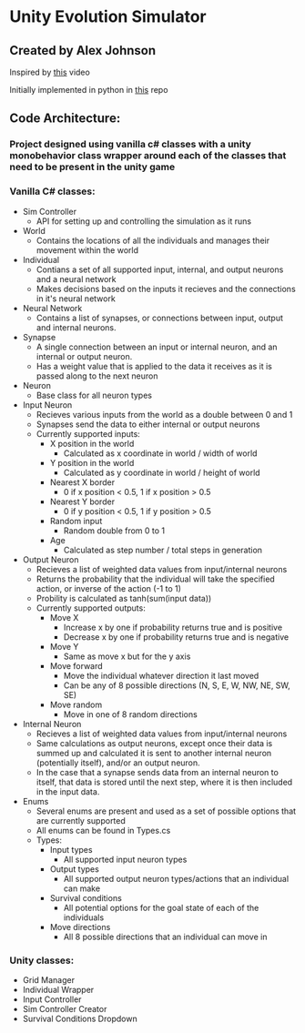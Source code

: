 # Unity Evolution Simulator
## Created by Alex Johnson
Inspired by [this](https://www.youtube.com/watch?v=N3tRFayqVtk) video

Initially implemented in python in [this](https://github.com/alex-johnson41/evolutionSim) repo

## Code Architecture:
### Project designed using vanilla c# classes with a unity monobehavior class wrapper around each of the classes that need to be present in the unity game
### Vanilla C# classes:
- Sim Controller
  - API for setting up and controlling the simulation as it runs
- World
  - Contains the locations of all the individuals and manages their movement within the world
- Individual
  - Contians a set of all supported input, internal, and output neurons and a neural network
  - Makes decisions based on the inputs it recieves and the connections in it's neural network
- Neural Network
  - Contains a list of synapses, or connections between input, output and internal neurons. 
- Synapse
  - A single connection between an input or internal neuron, and an internal or output neuron. 
  - Has a weight value that is applied to the data it receives as it is passed along to the next neuron
- Neuron
  - Base class for all neuron types
- Input Neuron
  - Recieves various inputs from the world as a double between 0 and 1
  - Synapses send the data to either internal or output neurons
  - Currently supported inputs:
    - X position in the world 
      - Calculated as x coordinate in world / width of world
    - Y position in the world 
      - Calculated as y coordinate in world / height of world
    - Nearest X border
      - 0 if x position < 0.5, 1 if x position > 0.5
    - Nearest Y border
      - 0 if y position < 0.5, 1 if y position > 0.5
    - Random input
      - Random double from 0 to 1
    - Age
      - Calculated as step number / total steps in generation
- Output Neuron
  - Recieves a list of weighted data values from input/internal neurons
  - Returns the probability that the individual will take the specified action, or inverse of the action (-1 to 1)
  - Probility is calculated as tanh(sum(input data))
  - Currently supported outputs:
    - Move X
      - Increase x by one if probability returns true and is positive
      - Decrease x by one if probability returns true and is negative
    - Move Y
      - Same as move x but for the y axis
    - Move forward
      - Move the individual whatever direction it last moved
      - Can be any of 8 possible directions (N, S, E, W, NW, NE, SW, SE)
    - Move random
      - Move in one of 8 random directions
- Internal Neuron
  - Recieves a list of weighted data values from input/internal neurons
  - Same calculations as output neurons, except once their data is summed up and calculated it is sent to another internal neuron (potentially itself), and/or an output neuron. 
  - In the case that a synapse sends data from an internal neuron to itself, that data is stored until the next step, where it is then included in the input data.
- Enums
  - Several enums are present and used as a set of possible options that are currently supported
  - All enums can be found in Types.cs
  - Types:
    - Input types
      - All supported input neuron types
    - Output types
      - All supported output neuron types/actions that an individual can make
    - Survival conditions
      - All potential options for the goal state of each of the individuals
    - Move directions
      - All 8 possible directions that an individual can move in
### Unity classes:
- Grid Manager
- Individual Wrapper
- Input Controller
- Sim Controller Creator
- Survival Conditions Dropdown
